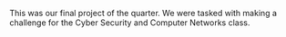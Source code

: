 This was our final project of the quarter.  We were tasked with making a challenge for the Cyber Security and Computer Networks class.
